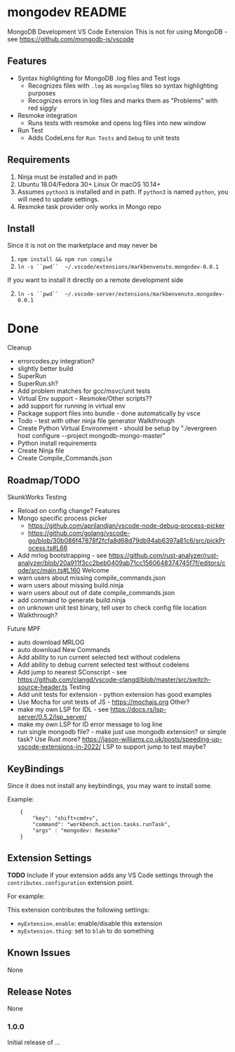 # mongodev README

MongoDB Development VS Code Extension
This is not for using MongoDB - see https://github.com/mongodb-js/vscode

## Features

- Syntax highlighting for MongoDB .log files and Test logs
  - Recognizes files with `.log` as `mongolog` files so syntax highlighting purposes
  - Recognizes errors in log files and marks them as "Problems" with red siggly
- Resmoke integration
  - Runs tests with resmoke and opens log files into new window
- Run Test
  - Adds CodeLens for `Run Tests` and `Debug` to unit tests

## Requirements

1. Ninja must be installed and in path
2. Ubuntu 18.04/Fedora 30+ Linux Or macOS 10.14+
3. Assumes `python3` is installed and in path. If `python3` is named `python`, you will need to update settings.
4. Resmoke task provider only works in Mongo repo


## Install

Since it is not on the marketplace and may never be

1. `npm install && npm run compile`
2. `ln -s ``pwd``  ~/.vscode/extensions/markbenvenuto.mongodev-0.0.1`

If you want to install it directly on a remote development side

2. `ln -s ``pwd``  ~/.vscode-server/extensions/markbenvenuto.mongodev-0.0.1`


# Done
Cleanup
- errorcodes.py integration?
- slightly better build
- SuperRun
- SuperRun.sh?
- Add problem matches for gcc/msvc/unit tests
- Virtual Env support - Resmoke/Other scripts??
- add support for running in virtual env
- Package support files into bundle - done automatically by vsce
- Todo - test with other ninja file generator
Walkthrough
- Create Python Virtual Environment - should be setup by "./evergreen host configure --project mongodb-mongo-master"
- Python install requirements
- Create Ninja file
- Create Compile_Commands.json

## Roadmap/TODO
SkunkWorks
Testing
- Reload on config change?
Features
- Mongo specific process picker
  - https://github.com/aprilandjan/vscode-node-debug-process-picker
  - https://github.com/golang/vscode-go/blob/30b086f47878f2fcfa8d68d79db94ab6397a81c6/src/pickProcess.ts#L66
- Add mrlog bootstrapping - see https://github.com/rust-analyzer/rust-analyzer/blob/20a911f3cc2beb0409ab71cc1560648374745f7f/editors/code/src/main.ts#L160
Welcome
- warn users about missing compile_commands.json
- warn users about missing build.ninja
- warn users about out of date compile_commands.json
- add command to generate build.ninja
- on unknown unit test binary, tell user to check config file location
- Walkthrough?



Future
MPF
- auto download
MRLOG
- auto download
New Commands
- Add ability to run current selected test without codelens
- Add ability to debug current selected test without codelens
- Add jump to nearest SConscript - see https://github.com/clangd/vscode-clangd/blob/master/src/switch-source-header.ts
Testing
- Add unit tests for extension - python extension has good examples
- Use Mocha for unit tests of JS - https://mochajs.org
Other?
- make my own LSP for IDL - see https://docs.rs/lsp-server/0.5.2/lsp_server/
- make my own LSP for ID error message to log line
- run single mongodb file? - make just use mongodb extension? or simple task?
Use Rust more?
 https://jason-williams.co.uk/posts/speeding-up-vscode-extensions-in-2022/
LSP to support jump to test maybe?

## KeyBindings

Since it does not install any keybindings, you may want to install some.

Example:
```
    {
        "key": "shift+cmd+v",
        "command": "workbench.action.tasks.runTask",
        "args" : "mongodev: Resmoke"
    }
```

## Extension Settings

**TODO**
Include if your extension adds any VS Code settings through the `contributes.configuration` extension point.

For example:

This extension contributes the following settings:

* `myExtension.enable`: enable/disable this extension
* `myExtension.thing`: set to `blah` to do something

## Known Issues

None

## Release Notes

None

### 1.0.0

Initial release of ...

